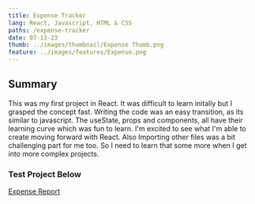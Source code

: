 ```yaml
---
title: Expense Tracker
lang: React, Javascript, HTML & CSS
paths: /expense-tracker
date: 07-13-23
thumb: ../images/thumbnail/Expense Thumb.png
feature: ../images/features/Expense.png
---
```


## Summary

This was my first project in React. It was difficult to learn initally but I grasped the concept fast. Writing the code was an easy transition, as its similar to javascript. The useState, props and components, all have their learning curve which was fun to learn. I'm excited to see what I'm able to create moving forward with React. Also Importing other files was a bit challenging part for me too. So I need to learn that some more when I get into more complex projects.

### **Test Project Below**

[Expense Report](https://marque-expense-tracker-f12469da090e.herokuapp.com/)